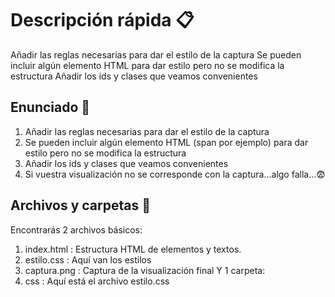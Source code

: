 # Descripción rápida 📋

Añadir las reglas necesarias para dar el estilo de la captura
Se pueden incluir algún elemento HTML para dar estilo pero no se modifica la estructura
Añadir los ids y clases que veamos convenientes

## Enunciado 📒

1. Añadir las reglas necesarias para dar el estilo de la captura
2. Se pueden incluir algún elemento HTML (span por ejemplo) para dar estilo pero no se modifica la estructura
3. Añadir los ids y clases que veamos convenientes
4. Si vuestra visualización no se corresponde con la captura...algo falla...😨

## Archivos y carpetas 🚀

Encontrarás 2 archivos básicos:
1. index.html   : Estructura HTML de elementos y textos.
2. estilo.css   : Aquí van los estilos
3. captura.png : Captura de la visualización final
Y 1 carpeta:
3. css  : Aquí está el archivo estilo.css
